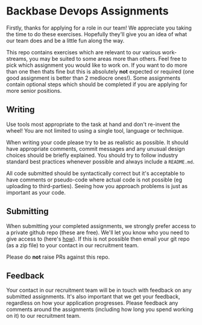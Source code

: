 # Backbase Devops Assignments

Firstly, thanks for applying for a role in our team! We appreciate you taking the time to do these exercises. Hopefully they'll give you an idea of what our team does and be a little fun along the way.

This repo contains exercises which are relevant to our various work-streams, you may be suited to some areas more than others. Feel free to pick which assignment you would like to work on. If you want to do more than one then thats fine but this is absolutely **not** expected or required (one good assignment is better than 2 mediocre ones!). Some assignments contain optional steps which should be completed if you are applying for more senior positions.

## Writing

Use tools most appropriate to the task at hand and don't re-invent the wheel! You are not limited to using a single tool, language or technique.

When writing your code please try to be as realistic as possible. It should have appropriate comments, commit messages and any unusual design choices should be briefly explained. You should try to follow industry standard best practices whenever possible and always include a `README.md`.

All code submitted should be syntactically correct but it's acceptable to have comments or pseudo-code where actual code is not possible (eg uploading to third-parties). Seeing how you approach problems is just as important as your code.

## Submitting

When submitting your completed assignments, we strongly prefer access to a private github repo (these are free). We'll let you know who you need to give access to (here's [how](https://help.github.com/en/articles/inviting-collaborators-to-a-personal-repository)). If this is not possible then email your git repo (as a zip file) to your contact in our recruitment team.

Please do **not** raise PRs against this repo.

## Feedback

Your contact in our recruitment team will be in touch with feedback on any submitted assignments. It's also important that we get your feedback, regardless on how your application progresses. Please feedback any comments around the assignments (including how long you spend working on it) to our recruitment team.
